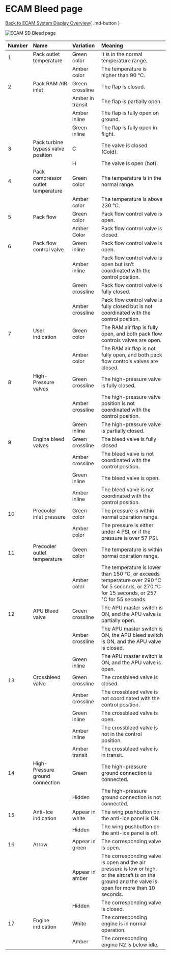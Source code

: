 ﻿# ECAM Bleed page

[Back to ECAM System Display Overview](index.md){ .md-button }

![ECAM SD Bleed page](../../../assets/a32nx-briefing/ecam/bleed.png "ECAM SD Bleed page")

| Number | Name                               | Variation        | Meaning                                                                                                                                               |
|:-------|:-----------------------------------|:-----------------|:------------------------------------------------------------------------------------------------------------------------------------------------------|
| 1      | Pack outlet temperature            | Green color      | It is in the normal temperature range.                                                                                                                |
|        |                                    | Amber color      | The temperature is higher than 90 °C.                                                                                                                 |
| 2      | Pack RAM AIR inlet                 | Green crossline  | The flap is closed.                                                                                                                                   |
|        |                                    | Amber in transit | The flap is partially open.                                                                                                                           |
|        |                                    | Amber inline     | The flap is fully open on ground.                                                                                                                     |
|        |                                    | Green inline     | The flap is fully open in flight.                                                                                                                     |
| 3      | Pack turbine bypass valve position | C                | The valve is closed (Cold).                                                                                                                           |
|        |                                    | H                | The valve is open (hot).                                                                                                                              |
| 4      | Pack compressor outlet temperature | Green color      | The temperature is in the normal range.                                                                                                               |
|        |                                    | Amber color      | The temperature is above 230 °C.                                                                                                                      |
| 5      | Pack flow                          | Green color      | Pack flow control valve is open.                                                                                                                      |
|        |                                    | Amber Color      | Pack flow control valve is closed.                                                                                                                    |
| 6      | Pack flow control valve            | Green inline     | Pack flow control valve is open.                                                                                                                      |
|        |                                    | Amber inline     | Pack flow control valve is open but isn’t coordinated with the control position.                                                                      |
|        |                                    | Green crossline  | Pack flow control valve is fully closed.                                                                                                              |
|        |                                    | Amber crossline  | Pack flow control valve is fully closed but is not coordinated with the control position.                                                             |
| 7      | User indication                    | Green color      | The RAM air flap is fully open, and both pack flow controls valves are open.                                                                          |
|        |                                    | Amber color      | The RAM air flap is not fully open, and both pack flow controls valves are closed.                                                                    |
| 8      | High-Pressure valves               | Green crossline  | The high-pressure valve is fully closed.                                                                                                              |
|        |                                    | Amber crossline  | The high-pressure valve position is not coordinated with the control position.                                                                        |
|        |                                    | Green inline     | The high-pressure valve is partially closed.                                                                                                          |
| 9      | Engine bleed valves                | Green crossline  | The bleed valve is fully closed                                                                                                                       |
|        |                                    | Amber crossline  | The bleed valve is not coordinated with the control position.                                                                                         |
|        |                                    | Green inline     | The bleed valve is open.                                                                                                                              |
|        |                                    | Amber inline     | The bleed valve is not coordinated with the control position.                                                                                         |
| 10     | Precooler inlet pressure           | Green color      | The pressure is within normal operation range.                                                                                                        |
|        |                                    | Amber color      | The pressure is either under 4 PSI, or if the pressure is over 57 PSI.                                                                                |
| 11     | Precooler outlet temperature       | Green color      | The temperature is within normal operation range.                                                                                                     |
|        |                                    | Amber color      | The temperature is lower than 150 °C, or exceeds temperature over 290 °C for 5 seconds, or 270 °C for 15 seconds, or 257 °C for 55 seconds.           |
| 12     | APU Bleed valve                    | Green crossline  | The APU master switch is ON, and the APU valve is partially open.                                                                                     |
|        |                                    | Amber crossline  | The APU master switch is ON, the APU bleed switch is ON, and the APU valve is closed.                                                                 |
|        |                                    | Green inline     | The APU master switch is ON, and the APU valve is open.                                                                                               |
| 13     | Crossbleed valve                   | Green crossline  | The crossbleed valve is closed.                                                                                                                       |
|        |                                    | Amber crossline  | The crossbleed valve is not coordinated with the control position.                                                                                    |
|        |                                    | Green inline     | The crossbleed valve is open.                                                                                                                         |
|        |                                    | Amber inline     | The crossbleed valve is not in the control position.                                                                                                  |
|        |                                    | Amber transit    | The crossbleed valve is in transit.                                                                                                                   |
| 14     | High-Pressure ground connection    | Green            | The high-pressure ground connection is connected.                                                                                                     |
|        |                                    | Hidden           | The high-pressure ground connection is not connected.                                                                                                 |
| 15     | Anti-Ice indication                | Appear in white  | The wing pushbutton on the anti-ice panel is ON.                                                                                                      |
|        |                                    | Hidden           | The wing pushbutton on the anti-ice panel is off.                                                                                                     |
| 16     | Arrow                              | Appear in green  | The corresponding valve is open.                                                                                                                      |
|        |                                    | Appear in amber  | The corresponding valve is open and the air pressure is low or high, or the aircraft is on the ground and the valve is open for more than 10 seconds. |
|        |                                    | Hidden           | The corresponding valve is closed.                                                                                                                    |
| 17     | Engine indication                  | White            | The corresponding engine is in normal operation.                                                                                                      |
|        |                                    | Amber            | The corresponding engine N2 is below idle.                                                                                                            |

